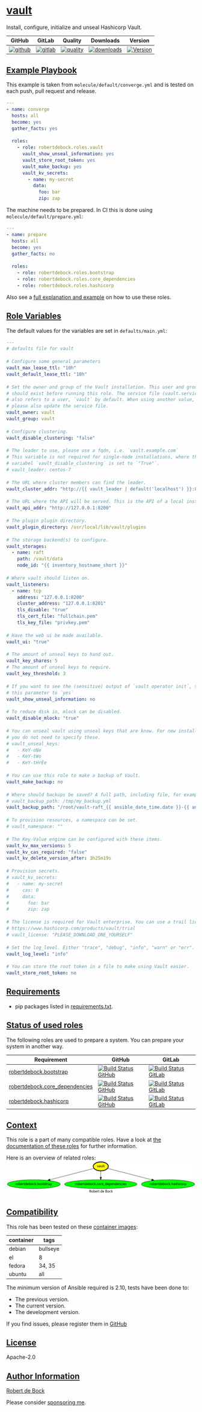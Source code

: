 # [vault](#vault)

Install, configure, initialize and unseal Hashicorp Vault.

|GitHub|GitLab|Quality|Downloads|Version|
|------|------|-------|---------|-------|
|[![github](https://github.com/robertdebock/ansible-role-vault/workflows/Ansible%20Molecule/badge.svg)](https://github.com/robertdebock/ansible-role-vault/actions)|[![gitlab](https://gitlab.com/robertdebock/ansible-role-vault/badges/master/pipeline.svg)](https://gitlab.com/robertdebock/ansible-role-vault)|[![quality](https://img.shields.io/ansible/quality/50255)](https://galaxy.ansible.com/robertdebock/vault)|[![downloads](https://img.shields.io/ansible/role/d/50255)](https://galaxy.ansible.com/robertdebock/vault)|[![Version](https://img.shields.io/github/release/robertdebock/ansible-role-vault.svg)](https://github.com/robertdebock/ansible-role-vault/releases/)|

## [Example Playbook](#example-playbook)

This example is taken from `molecule/default/converge.yml` and is tested on each push, pull request and release.
```yaml
---
- name: converge
  hosts: all
  become: yes
  gather_facts: yes

  roles:
    - role: robertdebock.roles.vault
      vault_show_unseal_information: yes
      vault_store_root_token: yes
      vault_make_backup: yes
      vault_kv_secrets:
        - name: my-secret
          data:
            foo: bar
            zip: zap
```

The machine needs to be prepared. In CI this is done using `molecule/default/prepare.yml`:
```yaml
---
- name: prepare
  hosts: all
  become: yes
  gather_facts: no

  roles:
    - role: robertdebock.roles.bootstrap
    - role: robertdebock.roles.core_dependencies
    - role: robertdebock.roles.hashicorp
```

Also see a [full explanation and example](https://robertdebock.nl/how-to-use-these-roles.html) on how to use these roles.

## [Role Variables](#role-variables)

The default values for the variables are set in `defaults/main.yml`:
```yaml
---
# defaults file for vault

# Configure some general parameters
vault_max_lease_ttl: "10h"
vault_default_lease_ttl: "10h"

# Set the owner and group of the Vault installation. This user and group
# should exist before running this role. The service file (vault.service)
# also refers to a user, `vault` by default. When using another value,
# please also update the service file.
vault_owner: vault
vault_group: vault

# Configure clustering.
vault_disable_clustering: "false"

# The leader to use, please use a fqdn, i.e. `vault.example.com`
# This variable is not required for single-node installations, where the
# variabel `vault_disable_clustering` is set to `"True"`.
# vault_leader: centos-7

# The URL where cluster members can find the leader.
vault_cluster_addr: "http://{{ vault_leader | default('localhost') }}:8201"

# The URL where the API will be served. This is the API of a local instance.
vault_api_addr: "http://127.0.0.1:8200"

# The plugin plugin directory.
vault_plugin_directory: /usr/local/lib/vault/plugins

# The storage backend(s) to configure.
vault_storages:
  - name: raft
    path: /vault/data
    node_id: "{{ inventory_hostname_short }}"

# Where vault should listen on.
vault_listeners:
  - name: tcp
    address: "127.0.0.1:8200"
    cluster_address: "127.0.0.1:8201"
    tls_disable: "true"
    tls_cert_file: "fullchain.pem"
    tls_key_file: "privkey.pem"

# Have the web ui be made available.
vault_ui: "true"

# The amount of unseal keys to hand out.
vault_key_shares: 5
# The amount of unseal keys to require.
vault_key_threshold: 3

# If you want to see the (sensitive) output of `vault operator init`, set
# this parameter to `yes`
vault_show_unseal_information: no

# To reduce disk io, mlock can be disabled.
vault_disable_mlock: "true"

# You can unseal vault using unseal keys that are know. For new installations
# you do not need to specify these.
# vault_unseal_keys:
#   - KeY-oNe
#   - KeY-tWo
#   - KeY-tHrEe

# You can use this role to make a backup of Vault.
vault_make_backup: no

# Where should backups be saved? A full path, including file, for example:
# vault_backup_path: /tmp/my_backup.yml
vault_backup_path: "/root/vault-raft_{{ ansible_date_time.date }}-{{ ansible_date_time.hour }}{{ ansible_date_time.minute }}.snapshot"

# To provision resources, a namespace can be set.
# vault_namespace: ""

# The Key-Value engine can be configured with these items.
vault_kv_max_versions: 5
vault_kv_cas_required: "false"
vault_kv_delete_version_after: 3h25m19s

# Provision secrets.
# vault_kv_secrets:
#   - name: my-secret
#     cas: 0
#     data:
#       foo: bar
#       zip: zap

# The license is required for Vault enterprise. You can use a trail license:
# https://www.hashicorp.com/products/vault/trial
# vault_license: "PLEASE_DOWNLOAD_ONE_YOURSELF"

# Set the log_level. Either "trace", "debug", "info", "warn" or "err".
vault_log_level: "info"

# You can store the root token in a file to make using Vault easier.
vault_store_root_token: no
```

## [Requirements](#requirements)

- pip packages listed in [requirements.txt](https://github.com/robertdebock/ansible-role-vault/blob/master/requirements.txt).

## [Status of used roles](#status-of-requirements)

The following roles are used to prepare a system. You can prepare your system in another way.

| Requirement | GitHub | GitLab |
|-------------|--------|--------|
|[robertdebock.bootstrap](https://galaxy.ansible.com/robertdebock/bootstrap)|[![Build Status GitHub](https://github.com/robertdebock/ansible-role-bootstrap/workflows/Ansible%20Molecule/badge.svg)](https://github.com/robertdebock/ansible-role-bootstrap/actions)|[![Build Status GitLab ](https://gitlab.com/robertdebock/ansible-role-bootstrap/badges/master/pipeline.svg)](https://gitlab.com/robertdebock/ansible-role-bootstrap)|
|[robertdebock.core_dependencies](https://galaxy.ansible.com/robertdebock/core_dependencies)|[![Build Status GitHub](https://github.com/robertdebock/ansible-role-core_dependencies/workflows/Ansible%20Molecule/badge.svg)](https://github.com/robertdebock/ansible-role-core_dependencies/actions)|[![Build Status GitLab ](https://gitlab.com/robertdebock/ansible-role-core_dependencies/badges/master/pipeline.svg)](https://gitlab.com/robertdebock/ansible-role-core_dependencies)|
|[robertdebock.hashicorp](https://galaxy.ansible.com/robertdebock/hashicorp)|[![Build Status GitHub](https://github.com/robertdebock/ansible-role-hashicorp/workflows/Ansible%20Molecule/badge.svg)](https://github.com/robertdebock/ansible-role-hashicorp/actions)|[![Build Status GitLab ](https://gitlab.com/robertdebock/ansible-role-hashicorp/badges/master/pipeline.svg)](https://gitlab.com/robertdebock/ansible-role-hashicorp)|

## [Context](#context)

This role is a part of many compatible roles. Have a look at [the documentation of these roles](https://robertdebock.nl/) for further information.

Here is an overview of related roles:
![dependencies](https://raw.githubusercontent.com/robertdebock/ansible-role-vault/png/requirements.png "Dependencies")

## [Compatibility](#compatibility)

This role has been tested on these [container images](https://hub.docker.com/u/robertdebock):

|container|tags|
|---------|----|
|debian|bullseye|
|el|8|
|fedora|34, 35|
|ubuntu|all|

The minimum version of Ansible required is 2.10, tests have been done to:

- The previous version.
- The current version.
- The development version.



If you find issues, please register them in [GitHub](https://github.com/robertdebock/ansible-role-vault/issues)

## [License](#license)

Apache-2.0

## [Author Information](#author-information)

[Robert de Bock](https://robertdebock.nl/)

Please consider [sponsoring me](https://github.com/sponsors/robertdebock).

